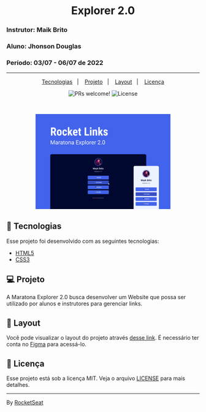 <h1 align="center">
  <strong>Explorer 2.0</strong>
</h1>

### **Instrutor:** Maik Brito
### **Aluno:** Jhonson Douglas
### **Período:** 03/07 - 06/07 de 2022

---
<p align="center">
  <a href="#-tecnologias">Tecnologias</a>&nbsp;&nbsp;&nbsp;|&nbsp;&nbsp;&nbsp;
  <a href="#-projeto">Projeto</a>&nbsp;&nbsp;&nbsp;|&nbsp;&nbsp;&nbsp;
  <a href="#-layout">Layout</a>&nbsp;&nbsp;&nbsp;|&nbsp;&nbsp;&nbsp;
  <a href="#memo-licença">Licença</a>
</p>

<p align="center">
 <img src="https://img.shields.io/static/v1?label=PRs&message=welcome&color=49AA26&labelColor=000000" alt="PRs welcome!"/>

  <img alt="License" src="https://img.shields.io/static/v1?label=license&message=MIT&color=49AA26&labelColor=000000"/>
</p>

<br>

<p align="center">
  <img alt="Banner Rocket Links" src="https://github.com/jhonsondrc/Explorer2/blob/main/Maratona%20Explorer2.png?raw=true" width="70%">
</p>

## 🚀 Tecnologias

Esse projeto foi desenvolvido com as seguintes tecnologias:

- [HTML5](https://www.w3schools.com/html/default.asp)
- [CSS3](https://www.w3schools.com/css/default.asp)

## 💻 Projeto

A Maratona Explorer 2.0 busca desenvolver um Website que possa ser utilizado por alunos e instrutores para gerenciar links.

## 🔖 Layout

Você pode visualizar o layout do projeto através [desse link](https://www.figma.com/community/file/1125601602315782027). É necessário ter conta no [Figma](https://figma.com) para acessá-lo.

## :memo: Licença

Esse projeto está sob a licença MIT. Veja o arquivo [LICENSE](https://raw.githubusercontent.com/jhonsondrc/Explorer2/main/LICENSE) para mais detalhes.

---
By [RocketSeat](https://www.rocketseat.com.br/)
